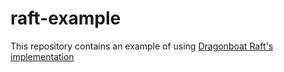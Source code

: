 raft-example
=====

This repository contains an example of using [Dragonboat Raft's implementation](https://github.com/lni/dragonboat-example/tree/master/helloworld)
